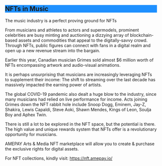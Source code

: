 <h2 style="background-color:DodgerBlue;">NFTs in Music</h2>

The music industry is a perfect proving ground for NFTs

From musicians and athletes to actors and supermodels, prominent celebrities are busy minting and auctioning a dizzying array of blockchain-based assets and commodities that appeal to the digitally-savvy crowd. Through NFTs, public figures can connect with fans in a digital realm and open up a new revenue stream into the bargain.

Earlier this year, Canadian musician Grimes sold almost $6 million worth of NFTs encompassing artwork and audio-visual animations.

It is perhaps unsurprising that musicians are increasingly leveraging NFTs to supplement their income: The shift to streaming over the last decade has massively impacted the earning power of artists.

The global COVID-19 pandemic also dealt a huge blow to the industry, since many musicians had relied on live performance for income. Acts joining Grimes down the NFT rabbit hole include Snoop Dogg, Eminem, Jay-Z, Shakira, Lewis Capaldi, Steve Aoki, Shawn Mendes, Kings of Leon, Soulja Boy and Aphex Twin.

There is still a lot to be explored in the NFT space, but the potential is there. The high value and unique rewards system that NFTs offer is a revolutionary opportunity for musicians.

AMEPAY Arts & Media NFT marketplace will allow you to create & purchase the exclusive rights for digital assets.

For NFT collections, kindly visit: https://nft.amepay.io/
